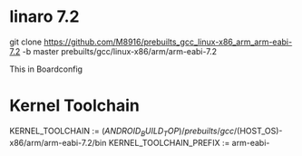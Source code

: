 # linaro 7.2


 git clone https://github.com/M8916/prebuilts_gcc_linux-x86_arm_arm-eabi-7.2 -b master prebuilts/gcc/linux-x86/arm/arm-eabi-7.2


This in Boardconfig



# Kernel Toolchain
KERNEL_TOOLCHAIN := $(ANDROID_BUILD_TOP)/prebuilts/gcc/$(HOST_OS)-x86/arm/arm-eabi-7.2/bin
KERNEL_TOOLCHAIN_PREFIX := arm-eabi-

